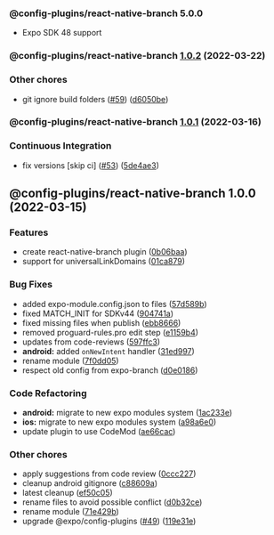 ### @config-plugins/react-native-branch 5.0.0

- Expo SDK 48 support

### @config-plugins/react-native-branch [1.0.2](https://github.com/expo/config-plugins/compare/@config-plugins/react-native-branch@1.0.1...@config-plugins/react-native-branch@1.0.2) (2022-03-22)

### Other chores

- git ignore build folders ([#59](https://github.com/expo/config-plugins/issues/59)) ([d6050be](https://github.com/expo/config-plugins/commit/d6050beb2a5c68dc59287c27ec388c2002ec7904))

### @config-plugins/react-native-branch [1.0.1](https://github.com/expo/config-plugins/compare/@config-plugins/react-native-branch@1.0.0...@config-plugins/react-native-branch@1.0.1) (2022-03-16)

### Continuous Integration

- fix versions [skip ci] ([#53](https://github.com/expo/config-plugins/issues/53)) ([5de4ae3](https://github.com/expo/config-plugins/commit/5de4ae3e6182c32b7aa24d70ccd23a11663bb089))

## @config-plugins/react-native-branch 1.0.0 (2022-03-15)

### Features

- create react-native-branch plugin ([0b06baa](https://github.com/expo/config-plugins/commit/0b06baa2b486c5e02d433a4ac785960934f403b9))
- support for universalLinkDomains ([01ca879](https://github.com/expo/config-plugins/commit/01ca879ca3f6cebac1177d74969337819a5fc72d))

### Bug Fixes

- added expo-module.config.json to files ([57d589b](https://github.com/expo/config-plugins/commit/57d589ba8ad60e057b34ad7b2f404f67e85896ab))
- fixed MATCH_INIT for SDKv44 ([904741a](https://github.com/expo/config-plugins/commit/904741a3bdb02f5bb76ebcf44131f1698dad0831))
- fixed missing files when publish ([ebb8666](https://github.com/expo/config-plugins/commit/ebb86666d6e61a70838048839b144c7217886d73))
- removed proguard-rules.pro edit step ([e1159b4](https://github.com/expo/config-plugins/commit/e1159b4021ab722cf3998479e6a459374bdb5075))
- updates from code-reviews ([597ffc3](https://github.com/expo/config-plugins/commit/597ffc3bd76517ac96c39b77d8b76e6aee2609dd))
- **android:** added `onNewIntent` handler ([31ed997](https://github.com/expo/config-plugins/commit/31ed9978ca6c0a079341b5b4be5479a5e5633f79))
- rename module ([7f0dd05](https://github.com/expo/config-plugins/commit/7f0dd05fdc15293b84606cb000bcd7321b418de8))
- respect old config from expo-branch ([d0e0186](https://github.com/expo/config-plugins/commit/d0e018601c09c0e92191a4eb2998ab0e6fa1c6ec))

### Code Refactoring

- **android:** migrate to new expo modules system ([1ac233e](https://github.com/expo/config-plugins/commit/1ac233eb432eaeeb7ead6723a4a232f86cfc8e50))
- **ios:** migrate to new expo modules system ([a98a6e0](https://github.com/expo/config-plugins/commit/a98a6e022fc06f8b9c996e4e2b4a1d7aac830d8a))
- update plugin to use CodeMod ([ae66cac](https://github.com/expo/config-plugins/commit/ae66cac141847e33add62cc30375620e1a5cc1d0))

### Other chores

- apply suggestions from code review ([0ccc227](https://github.com/expo/config-plugins/commit/0ccc22771d5ecc97da7720c362ecf90a76e5de1c))
- cleanup android gitignore ([c88609a](https://github.com/expo/config-plugins/commit/c88609a8666be1b4137a3694bd844bb6a0f1ec12))
- latest cleanup ([ef50c05](https://github.com/expo/config-plugins/commit/ef50c05892b965e2ccd70418da962f2c3d96ab2e))
- rename files to avoid possible conflict ([d0b32ce](https://github.com/expo/config-plugins/commit/d0b32ce4a1c28060e61e7109f59be215c5f92f14))
- rename module ([71e429b](https://github.com/expo/config-plugins/commit/71e429b77fca05953e94636b31e9b1b8da2ddcb6))
- upgrade @expo/config-plugins ([#49](https://github.com/expo/config-plugins/issues/49)) ([119e31e](https://github.com/expo/config-plugins/commit/119e31edf110409272ace750f02d651124e1a22d))
